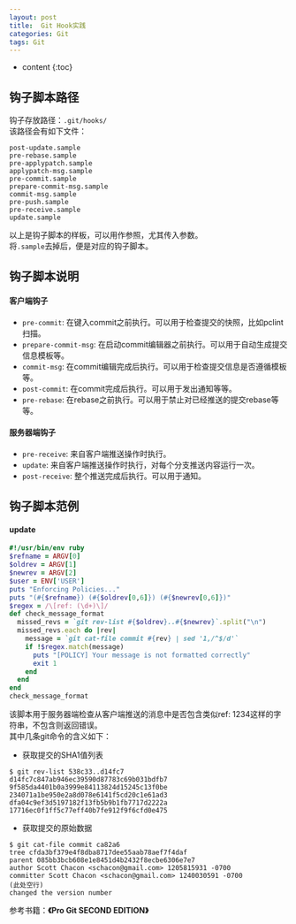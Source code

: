 ```yaml
---
layout: post
title:  Git Hook实践
categories: Git
tags: Git
---
```


* content
{:toc}

## 钩子脚本路径
钩子存放路径：`.git/hooks/`  
该路径会有如下文件：
```
post-update.sample
pre-rebase.sample
pre-applypatch.sample
applypatch-msg.sample
pre-commit.sample
prepare-commit-msg.sample
commit-msg.sample
pre-push.sample
pre-receive.sample
update.sample
```
以上是钩子脚本的样板，可以用作参照，尤其传入参数。  
将`.sample`去掉后，便是对应的钩子脚本。  


## 钩子脚本说明
#### 客户端钩子
* `pre-commit`: 在键入commit之前执行。可以用于检查提交的快照，比如pclint扫描。  
* `prepare-commit-msg`: 在启动commit编辑器之前执行。可以用于自动生成提交信息模板等。  
* `commit-msg`: 在commit编辑完成后执行。可以用于检查提交信息是否遵循模板等。  
* `post-commit`: 在commit完成后执行。可以用于发出通知等等。  
* `pre-rebase`: 在rebase之前执行。可以用于禁止对已经推送的提交rebase等等。  

#### 服务器端钩子
* `pre-receive`: 来自客户端推送操作时执行。  
* `update`: 来自客户端推送操作时执行，对每个分支推送内容运行一次。  
* `post-receive`: 整个推送完成后执行。可以用于通知。  

## 钩子脚本范例
#### update
```ruby
#!/usr/bin/env ruby
$refname = ARGV[0]
$oldrev = ARGV[1]
$newrev = ARGV[2]
$user = ENV['USER']
puts "Enforcing Policies..."
puts "(#{$refname}) (#{$oldrev[0,6]}) (#{$newrev[0,6]})"
$regex = /\[ref: (\d+)\]/
def check_message_format
  missed_revs = `git rev-list #{$oldrev}..#{$newrev}`.split("\n")
  missed_revs.each do |rev|
    message = `git cat-file commit #{rev} | sed '1,/^$/d'`
    if !$regex.match(message)
      puts "[POLICY] Your message is not formatted correctly"
      exit 1
    end
  end
end
check_message_format
```
该脚本用于服务器端检查从客户端推送的消息中是否包含类似ref: 1234这样的字符串，不包含则返回错误。  
其中几条git命令的含义如下：
* 获取提交的SHA1值列表  
```
$ git rev-list 538c33..d14fc7
d14fc7c847ab946ec39590d87783c69b031bdfb7
9f585da4401b0a3999e84113824d15245c13f0be
234071a1be950e2a8d078e6141f5cd20c1e61ad3
dfa04c9ef3d5197182f13fb5b9b1fb7717d2222a
17716ec0f1ff5c77eff40b7fe912f9f6cfd0e475
```
* 获取提交的原始数据  
```
$ git cat-file commit ca82a6
tree cfda3bf379e4f8dba8717dee55aab78aef7f4daf
parent 085bb3bcb608e1e8451d4b2432f8ecbe6306e7e7
author Scott Chacon <schacon@gmail.com> 1205815931 -0700
committer Scott Chacon <schacon@gmail.com> 1240030591 -0700
(此处空行)
changed the version number
```

参考书籍：**《Pro Git SECOND EDITION》**